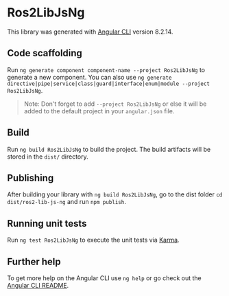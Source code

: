 # Ros2LibJsNg

This library was generated with [Angular CLI](https://github.com/angular/angular-cli) version 8.2.14.

## Code scaffolding

Run `ng generate component component-name --project Ros2LibJsNg` to generate a new component. You can also use `ng generate directive|pipe|service|class|guard|interface|enum|module --project Ros2LibJsNg`.
> Note: Don't forget to add `--project Ros2LibJsNg` or else it will be added to the default project in your `angular.json` file. 

## Build

Run `ng build Ros2LibJsNg` to build the project. The build artifacts will be stored in the `dist/` directory.

## Publishing

After building your library with `ng build Ros2LibJsNg`, go to the dist folder `cd dist/ros2-lib-js-ng` and run `npm publish`.

## Running unit tests

Run `ng test Ros2LibJsNg` to execute the unit tests via [Karma](https://karma-runner.github.io).

## Further help

To get more help on the Angular CLI use `ng help` or go check out the [Angular CLI README](https://github.com/angular/angular-cli/blob/master/README.md).
